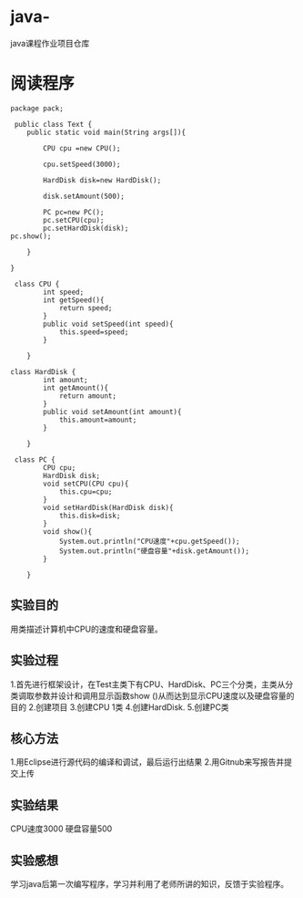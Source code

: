 # java-
java课程作业项目仓库

# 阅读程序
```
package pack;

 public class Text {
	public static void main(String args[]){
		
		CPU cpu =new CPU();
		
		cpu.setSpeed(3000);
		
		HardDisk disk=new HardDisk();
		
		disk.setAmount(500);
		
		PC pc=new PC();
		pc.setCPU(cpu);
		pc.setHardDisk(disk);
pc.show();
		
	}

}
 
 class CPU {
		int speed;
		int getSpeed(){
			return speed;
		}
		public void setSpeed(int speed){
			this.speed=speed;
		}

	}
 
class HardDisk {
		int amount;
		int getAmount(){
			return amount;
		}
		public void setAmount(int amount){
			this.amount=amount;
		}

	}
 
 class PC {
		CPU cpu;
		HardDisk disk;
		void setCPU(CPU cpu){
			this.cpu=cpu;
		}
		void setHardDisk(HardDisk disk){
			this.disk=disk;	
		}
		void show(){
			System.out.println("CPU速度"+cpu.getSpeed());
			System.out.println("硬盘容量"+disk.getAmount());
		}

	}
```		
## 实验目的
用类描述计算机中CPU的速度和硬盘容量。

## 实验过程

1.首先进行框架设计，在Test主类下有CPU、HardDisk、PC三个分类，主类从分类调取参数并设计和调用显示函数show ()从而达到显示CPU速度以及硬盘容量的目的
2.创建项目
3.创建CPU 1类
4.创建HardDisk. 
5.创建PC类

## 核心方法

1.用Eclipse进行源代码的编译和调试，最后运行出结果
2.用Gitnub来写报告并提交上传

## 实验结果

CPU速度3000
硬盘容量500

## 实验感想
学习java后第一次编写程序，学习并利用了老师所讲的知识，反馈于实验程序。


